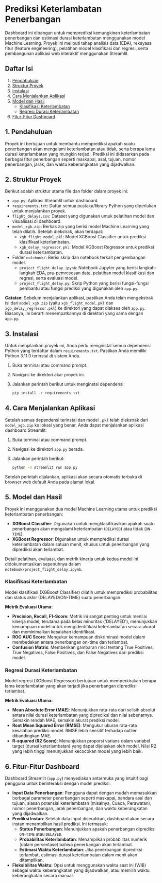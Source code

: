 # Prediksi Keterlambatan Penerbangan

Dashboard ini dibangun untuk memprediksi kemungkinan keterlambatan penerbangan dan estimasi durasi keterlambatan menggunakan model Machine Learning. Proyek ini meliputi tahap analisis data (EDA), rekayasa fitur (feature engineering), pelatihan model klasifikasi dan regresi, serta pembangunan aplikasi web interaktif menggunakan Streamlit.

## Daftar Isi

1.  [Pendahuluan](#1-pendahuluan)
2.  [Struktur Proyek](#2-struktur-proyek)
3.  [Instalasi](#3-instalasi)
4.  [Cara Menjalankan Aplikasi](#4-cara-menjalankan-aplikasi)
5.  [Model dan Hasil](#5-model-dan-hasil)
    * [Klasifikasi Keterlambatan](#klasifikasi-keterlambatan)
    * [Regresi Durasi Keterlambatan](#regresi-durasi-keterlambatan)
6.  [Fitur-Fitur Dashboard](#6-fitur-fitur-dashboard)

## 1. Pendahuluan

Proyek ini bertujuan untuk membantu memprediksi apakah suatu penerbangan akan mengalami keterlambatan atau tidak, serta berapa lama durasi keterlambatan yang mungkin terjadi. Prediksi ini didasarkan pada berbagai fitur penerbangan seperti maskapai, asal, tujuan, nomor penerbangan, jarak, dan waktu keberangkatan yang dijadwalkan.

## 2. Struktur Proyek

Berikut adalah struktur utama file dan folder dalam proyek ini:

- `app.py`: Aplikasi Streamlit untuk dashboard.
- `requirements.txt`: Daftar semua pustaka/library Python yang diperlukan untuk menjalankan proyek.
- `flight_delays.csv`: Dataset yang digunakan untuk pelatihan model dan visualisasi di dashboard.
- `model_xgb.zip`: Berkas zip yang berisi model Machine Learning yang telah dilatih. Setelah diekstrak, akan terdapat:
  - `xgb_flight_model.pkl`: Model XGBoost Classifier untuk prediksi klasifikasi keterlambatan.
  - `xgb_delay_regressor.pkl`: Model XGBoost Regressor untuk prediksi durasi keterlambatan.
- Folder `notebook/`: Berisi skrip dan notebook terkait pengembangan model.
  - `project_flight_delay.ipynb`: Notebook Jupyter yang berisi langkah-langkah EDA, pra-pemrosesan data, pelatihan model klasifikasi dan regresi, serta evaluasi model.
  - `project_flight_delay.py`: Skrip Python yang berisi fungsi-fungsi pembantu atau fungsi prediksi yang digunakan oleh `app.py`.

**Catatan**: Sebelum menjalankan aplikasi, pastikan Anda telah mengekstrak isi dari `model_xgb.zip` (yaitu `xgb_flight_model.pkl` dan `xgb_delay_regressor.pkl`) ke direktori yang dapat diakses oleh `app.py`. Biasanya, ini berarti menempatkannya di direktori yang sama dengan `app.py`.

## 3. Instalasi

Untuk menjalankan proyek ini, Anda perlu menginstal semua dependensi Python yang terdaftar dalam `requirements.txt`. Pastikan Anda memiliki Python 3.11.0 terinstal di sistem Anda.

1.  Buka terminal atau command prompt.
2.  Navigasi ke direktori akar proyek ini.
3.  Jalankan perintah berikut untuk menginstal dependensi:

    ```bash
    pip install -r requirements.txt
    ```

## 4. Cara Menjalankan Aplikasi

Setelah semua dependensi terinstal dan model `.pkl` telah diekstrak dari `model_xgb.zip` ke lokasi yang benar, Anda dapat menjalankan aplikasi dashboard Streamlit:

1.  Buka terminal atau command prompt.
2.  Navigasi ke direktori `app.py` berada.
3.  Jalankan perintah berikut:

    ```bash
    python -m streamlit run app.py
    ```

Setelah perintah dijalankan, aplikasi akan secara otomatis terbuka di browser web default Anda pada alamat lokal.

## 5. Model dan Hasil

Proyek ini menggunakan dua model Machine Learning utama untuk prediksi keterlambatan penerbangan:

* **XGBoost Classifier**: Digunakan untuk mengklasifikasikan apakah suatu penerbangan akan mengalami keterlambatan (`DELAYED`) atau tidak (`ON-TIME`).
* **XGBoost Regressor**: Digunakan untuk memprediksi durasi keterlambatan dalam satuan menit, khusus untuk penerbangan yang diprediksi akan terlambat.

Detail pelatihan, evaluasi, dan metrik kinerja untuk kedua model ini didokumentasikan sepenuhnya dalam `notebook/project_flight_delay.ipynb`.

### Klasifikasi Keterlambatan

Model klasifikasi (XGBoost Classifier) dilatih untuk memprediksi probabilitas dan status akhir (DELAYED/ON-TIME) suatu penerbangan.

**Metrik Evaluasi Utama:**

* **Precision, Recall, F1-Score**: Metrik ini sangat penting untuk menilai kinerja model, terutama pada kelas minoritas ('DELAYED'), menunjukkan kemampuan model untuk mengidentifikasi keterlambatan secara akurat dan meminimalkan kesalahan identifikasi.
* **ROC AUC Score**: Mengukur kemampuan diskriminasi model dalam membedakan antara penerbangan on-time dan terlambat.
* **Confusion Matrix**: Memberikan gambaran rinci tentang True Positives, True Negatives, False Positives, dan False Negatives dari prediksi model.

### Regresi Durasi Keterlambatan

Model regresi (XGBoost Regressor) bertujuan untuk memperkirakan berapa lama keterlambatan yang akan terjadi jika penerbangan diprediksi terlambat.

**Metrik Evaluasi Utama:**

* **Mean Absolute Error (MAE)**: Menunjukkan rata-rata dari selisih absolut antara nilai durasi keterlambatan yang diprediksi dan nilai sebenarnya. Semakin rendah MAE, semakin akurat prediksi model.
* **Root Mean Squared Error (RMSE)**: Mengukur ukuran rata-rata kesalahan prediksi model. RMSE lebih sensitif terhadap outlier dibandingkan MAE.
* **R-squared (R2 Score)**: Menunjukkan proporsi varians dalam variabel target (durasi keterlambatan) yang dapat dijelaskan oleh model. Nilai R2 yang lebih tinggi menunjukkan kecocokan model yang lebih baik.

## 6. Fitur-Fitur Dashboard

Dashboard Streamlit (`app.py`) menyediakan antarmuka yang intuitif bagi pengguna untuk berinteraksi dengan model prediksi:

* **Input Data Penerbangan**: Pengguna dapat dengan mudah memasukkan berbagai parameter penerbangan seperti maskapai, bandara asal dan tujuan, alasan potensial keterlambatan (misalnya, Cuaca, Perawatan), nomor penerbangan, jarak penerbangan, dan waktu keberangkatan yang dijadwalkan.
* **Prediksi Instan**: Setelah data input diserahkan, dashboard akan secara instan menampilkan hasil prediksi. Ini termasuk:
    * **Status Penerbangan**: Menunjukkan apakah penerbangan diprediksi `ON-TIME` atau `DELAYED`.
    * **Probabilitas Keterlambatan**: Menampilkan probabilitas numerik (dalam persentase) bahwa penerbangan akan terlambat.
    * **Estimasi Waktu Keterlambatan**: Jika penerbangan diprediksi terlambat, estimasi durasi keterlambatan dalam menit akan ditampilkan.
* **Fleksibilitas Waktu**: Opsi untuk menggunakan waktu saat ini (WIB) sebagai waktu keberangkatan yang dijadwalkan, atau memilih waktu keberangkatan secara manual.
